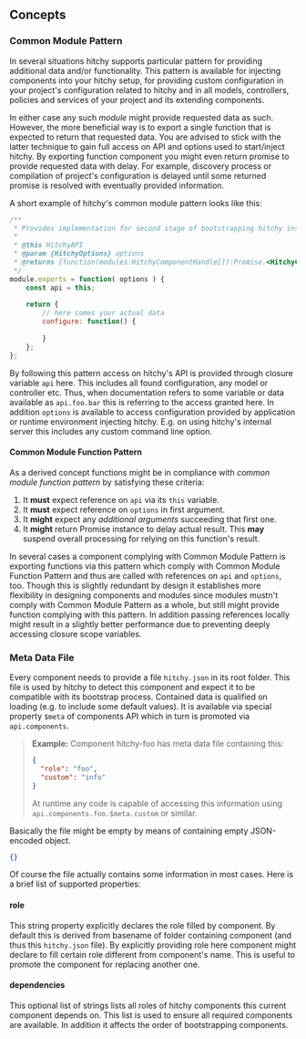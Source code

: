 ## Concepts

### Common Module Pattern

In several situations hitchy supports particular pattern for providing additional data and/or functionality. This pattern is available for injecting components into your hitchy setup, for providing custom configuration in your project's configuration related to hitchy and in all models, controllers, policies and services of your project and its extending components.

In either case any such _module_ might provide requested data as such. However, the more beneficial way is to export a single function that is expected to return that requested data. You are advised to stick with the latter technique to gain full access on API and options used to start/inject hitchy. By exporting function component you might even return promise to provide requested data with delay. For example, discovery process or compilation of project's configuration is delayed until some returned promise is resolved with eventually provided information.

A short example of hitchy's common module pattern looks like this:

```javascript
/**
 * Provides implementation for second stage of bootstrapping hitchy instance.
 *
 * @this HitchyAPI
 * @param {HitchyOptions} options
 * @returns {function(modules:HitchyComponentHandle[]):Promise.<HitchyComponentHandle[]>}
 */
module.exports = function( options ) {
	const api = this;
	
	return {
		// here comes your actual data 
		configure: function() {
			
		}
	};
};
```

By following this pattern access on hitchy's API is provided through closure variable `api` here. This includes all found configuration, any model or controller etc. Thus, when documentation refers to some variable or data available as `api.foo.bar` this is referring to the access granted here. In addition `options` is available to access configuration provided by application or runtime environment injecting hitchy. E.g. on using hitchy's internal server this includes any custom command line option.

#### Common Module Function Pattern

As a derived concept functions might be in compliance with _common module function pattern_ by satisfying these criteria:

1. It **must** expect reference on `api` via its `this` variable.
2. It **must** expect reference on `options` in first argument.
3. It **might** expect any _additional arguments_ succeeding that first one.
4. It **might** return Promise instance to delay actual result. This **may** suspend overall processing for relying on this function's result.

In several cases a component complying with Common Module Pattern is exporting functions via this pattern which comply with Common Module Function Pattern and thus are called with references on `api` and `options`, too. Though this is slightly redundant by design it establishes more flexibility in designing components and modules since modules mustn't comply with Common Module Pattern as a whole, but still might provide function complying with this pattern. In addition passing references locally might result in a slightly better performance due to preventing deeply accessing closure scope variables.

### Meta Data File

Every component needs to provide a file `hitchy.json` in its root folder. This file is used by hitchy to detect this component and expect it to be compatible with its bootstrap process. Contained data is qualified on loading (e.g. to include some default values). It is available via special property `$meta` of components API which in turn is promoted via `api.components`.

> **Example:** Component hitchy-foo has meta data file containing this:
> ```JSON
> { 
>   "role": "foo", 
>   "custom": "info" 
> }
> ```
> At runtime any code is capable of accessing this information using `api.components.foo.$meta.custom` or similar.

Basically the file might be empty by means of containing empty JSON-encoded object.
 
```JSON
{}
```

Of course the file actually contains some information in most cases. Here is a brief list of supported properties:

#### role

This string property explicitly declares the role filled by component. By default this is derived from basename of folder containing component (and thus this `hitchy.json` file). By explicitly providing role here component might declare to fill certain role different from component's name. This is useful to promote the component for replacing another one.


#### dependencies

This optional list of strings lists all roles of hitchy components this current component depends on. This list is used to ensure all required components are available. In addition it affects the order of bootstrapping components.

